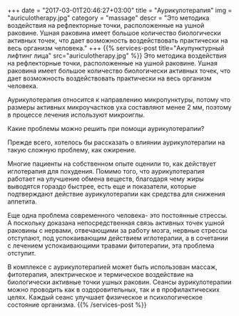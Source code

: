 +++
date = "2017-03-01T20:46:27+03:00"
title = "Аурикулотерапия"
img = "auriculotherapy.jpg"
category = "massage"
descr = "Это методика воздействия на рефлекторные точки, расположенные на ушной раковине. Ушная раковина имеет большое количество биологически активных точек, что дает возможность воздействовать практически на весь организм человека."
+++
{{% services-post title="Акупунктурный лифтинг лица" src="auriculotherapy.jpg" %}}
Это методика воздействия на рефлекторные точки, расположенные на ушной раковине. Ушная раковина имеет большое количество биологически активных точек, что дает возможность воздействовать практически на весь организм человека.

Аурикулотерапия относится к направлению микропунктуры, потому что размеры активных микроучастков уха составляют менее 2 мм, поэтому в процессе лечения используют микроиглы.

Какие проблемы можно решить при помощи аурикулотерапии?

Прежде всего, хотелось бы рассказать о влиянии аурикулотерапии на такую сложную проблему, как ожирение.

Многие пациенты на собственном опыте оценили то, как действует иглотерапия для похудения. Помимо того, что аурикулотерапия работает на улучшение обмена веществ, благодаря чему жиры выводятся гораздо быстрее, есть еще и показатели, которые подтверждают действие аурикулотерапии как средства для снижения аппетита.

Еще одна проблема современного человека- это постоянные стрессы. А поскольку доказана непосредственная связь активных точек ушной раковины с нервами, отвечающими за работу мозга, нервные стрессы отступают, под успокаивающим действием иглотерапии, а в сочетании с лечением успокаивающими травами фитотерапии, эта проблема отступит.

В комплексе с аурикулотерапией может быть использован массаж, фитотерапия, электрическое и термическое воздействие на биологически активные точки ушных раковин. Сеансы аурикулотерапии можно проводить как в оздоровительных, так и в профилактических целях. Каждый сеанс улучшает физическое и психологическое состояние организма. 
{{% /services-post %}}